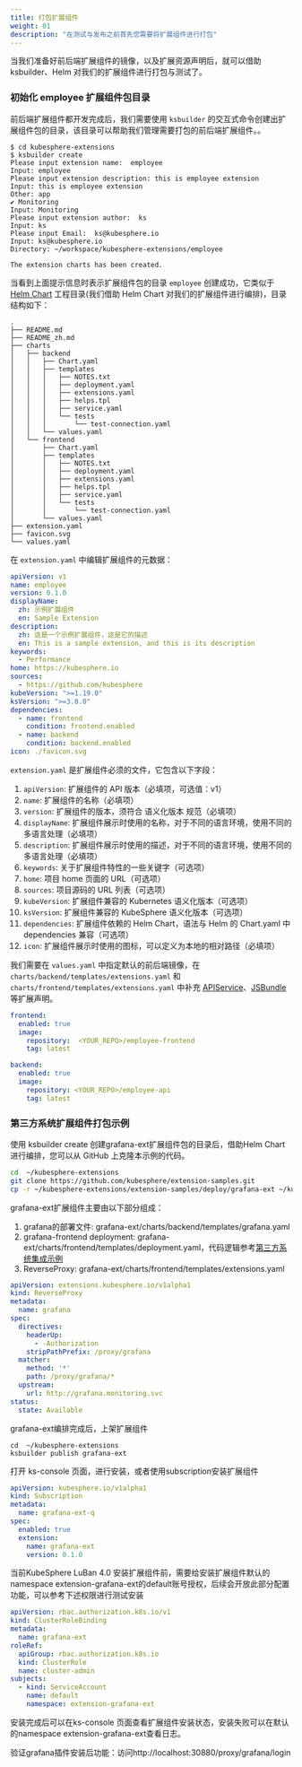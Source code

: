 ```yaml
---
title: 打包扩展组件
weight: 01
description: "在测试与发布之前首先您需要将扩展组件进行打包"
---
```


当我们准备好前后端扩展组件的镜像，以及扩展资源声明后，就可以借助 ksbuilder、Helm 对我们的扩展组件进行打包与测试了。

### 初始化 employee 扩展组件包目录

前后端扩展组件都开发完成后，我们需要使用 `ksbuilder` 的交互式命令创建出扩展组件包的目录，该目录可以帮助我们管理需要打包的前后端扩展组件。。

```shell
$ cd kubesphere-extensions
$ ksbuilder create
Please input extension name:  employee
Input: employee
Please input extension description: this is employee extension
Input: this is employee extension
Other: app
✔ Monitoring
Input: Monitoring
Please input extension author:  ks
Input: ks
Please input Email:  ks@kubesphere.io
Input: ks@kubesphere.io
Directory: ~/workspace/kubesphere-extensions/employee

The extension charts has been created.
```

当看到上面提示信息时表示扩展组件包的目录 `employee` 创建成功，它类似于 [Helm Chart](https://helm.sh/zh/docs/topics/charts/) 工程目录(我们借助 Helm Chart 对我们的扩展组件进行编排)，目录结构如下：

```shell
.
├── README.md
├── README_zh.md
├── charts
│   ├── backend
│   │   ├── Chart.yaml
│   │   ├── templates
│   │   │   ├── NOTES.txt
│   │   │   ├── deployment.yaml
│   │   │   ├── extensions.yaml
│   │   │   ├── helps.tpl
│   │   │   ├── service.yaml
│   │   │   └── tests
│   │   │       └── test-connection.yaml
│   │   └── values.yaml
│   └── frontend
│       ├── Chart.yaml
│       ├── templates
│       │   ├── NOTES.txt
│       │   ├── deployment.yaml
│       │   ├── extensions.yaml
│       │   ├── helps.tpl
│       │   ├── service.yaml
│       │   └── tests
│       │       └── test-connection.yaml
│       └── values.yaml
├── extension.yaml
├── favicon.svg
└── values.yaml
```

在 `extension.yaml` 中编辑扩展组件的元数据：
```yaml
apiVersion: v1
name: employee
version: 0.1.0
displayName:
  zh: 示例扩展组件
  en: Sample Extension
description:
  zh: 这是一个示例扩展组件，这是它的描述
  en: This is a sample extension, and this is its description
keywords:
  - Performance
home: https://kubesphere.io
sources:
  - https://github.com/kubesphere
kubeVersion: ">=1.19.0"
ksVersion: ">=3.0.0"
dependencies:
  - name: frontend
    condition: frontend.enabled
  - name: backend
    condition: backend.enabled
icon: ./favicon.svg
```

`extension.yaml` 是扩展组件必须的文件，它包含以下字段：

1. `apiVersion`: 扩展组件的 API 版本（必填项，可选值：v1）
1. `name`: 扩展组件的名称（必填项）
1. `version`: 扩展组件的版本，须符合 语义化版本 规范（必填项）
1. `displayName`: 扩展组件展示时使用的名称，对于不同的语言环境，使用不同的多语言处理（必填项）
1. `description`: 扩展组件展示时使用的描述，对于不同的语言环境，使用不同的多语言处理（必填项）
1. `keywords`: 关于扩展组件特性的一些关键字（可选项）
1. `home`: 项目 home 页面的 URL（可选项）
1. `sources`: 项目源码的 URL 列表（可选项）
1. `kubeVersion`: 扩展组件兼容的 Kubernetes 语义化版本（可选项）
1. `ksVersion`: 扩展组件兼容的 KubeSphere 语义化版本（可选项）
1. `dependencies`: 扩展组件依赖的 Helm Chart，语法与 Helm 的 Chart.yaml 中 dependencies 兼容（可选项）
1. `icon`: 扩展组件展示时使用的图标，可以定义为本地的相对路径（必填项）

我们需要在 `values.yaml` 中指定默认的前后端镜像，在 `charts/backend/templates/extensions.yaml` 和 `charts/frontend/templates/extensions.yaml` 中补充 [APIService](../../examples/employee-management-extension-example/#3-注册后端扩展组件-api-到-ks-apiserver)、[JSBundle](../../examples/employee-management-extension-example/#3-注册前端扩展组件到-ks-apiserver) 等扩展声明。

```yaml
frontend:
  enabled: true
  image:
    repository:  <YOUR_REPO>/employee-frontend
    tag: latest

backend:
  enabled: true
  image:
    repository: <YOUR_REPO>/employee-api
    tag: latest
```


### 第三方系统扩展组件打包示例

使用 ksbuilder create 创建grafana-ext扩展组件包的目录后，借助Helm Chart 进行编排，您可以从 GitHub 上克隆本示例的代码。

```bash
cd  ~/kubesphere-extensions
git clone https://github.com/kubesphere/extension-samples.git
cp -r ~/kubesphere-extensions/extension-samples/deploy/grafana-ext ~/kubesphere-extensions/grafana-ext
```

grafana-ext扩展组件主要由以下部分组成：
1. grafana的部署文件: grafana-ext/charts/backend/templates/grafana.yaml
1. grafana-frontend deployment: grafana-ext/charts/frontend/templates/deployment.yaml，代码逻辑参考[第三方系统集成示例](../../examples/third-party-component-integration-example#前端扩展组件开发)
1. ReverseProxy: grafana-ext/charts/frontend/templates/extensions.yaml

```yaml
apiVersion: extensions.kubesphere.io/v1alpha1
kind: ReverseProxy
metadata:
  name: grafana
spec:
  directives:
    headerUp:
      - -Authorization
    stripPathPrefix: /proxy/grafana
  matcher:
    method: '*'
    path: /proxy/grafana/*
  upstream:
    url: http://grafana.monitoring.svc
status:
  state: Available
```

grafana-ext编排完成后，上架扩展组件

```shell
cd  ~/kubesphere-extensions
ksbuilder publish grafana-ext
```

打开 ks-console 页面，进行安装，或者使用subscription安装扩展组件

```yaml
apiVersion: kubesphere.io/v1alpha1
kind: Subscription
metadata:
  name: grafana-ext-q
spec:
  enabled: true
  extension:
    name: grafana-ext
    version: 0.1.0
```

当前KubeSphere LuBan 4.0 安装扩展组件前，需要给安装扩展组件默认的namespace extension-grafana-ext的default账号授权，后续会开放此部分配置功能，可以参考下述权限进行测试安装

```yaml
apiVersion: rbac.authorization.k8s.io/v1
kind: ClusterRoleBinding
metadata:
  name: grafana-ext
roleRef:
  apiGroup: rbac.authorization.k8s.io
  kind: ClusterRole
  name: cluster-admin
subjects:
  - kind: ServiceAccount
    name: default
    namespace: extension-grafana-ext
```

安装完成后可以在ks-console 页面查看扩展组件安装状态，安装失败可以在默认的namespace extension-grafana-ext查看日志。

验证grafana插件安装后功能：访问http://localhost:30880/proxy/grafana/login

